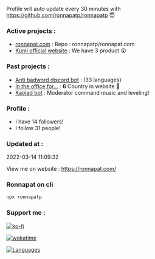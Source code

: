 Profile will auto update every 30 minutes with https://github.com/ronnapatp/ronnapatp 😇



### Active projects :

- [ronnapat.com](https://ronnapat.com/) : Repo : ronnapatp/ronnapat.com
- [Kumi official website](https://github.com/Kumi-the-chubby-bear/New-KumiWeb) :  We have 3 product 😲 

### Past projects :

- [Anti badword discord bot](https://github.com/ronnapatp/antibadwordbot) : (33 languages)
- [In the office for...](https://in-the-office-for.web.app/) : **6** Country in website 🗾
- [Kaolad bot](https://github.com/ronnapatp/kaoladbot) : Moderator command music and leveling!

### Profile :
-  I have 14 followers!
-  I follow 31 people!

### Updated at : 
 2022-03-14 11:09:32

View me on website : https://ronnapat.com/

### Ronnapat on cli
```bash
npx ronnapatp
```

### Support me :

[![ko-fi](https://ko-fi.com/img/githubbutton_sm.svg)](https://ko-fi.com/ronnapatp)

[![wakatime](https://wakatime.com/badge/user/b083581b-d8a5-4ab4-a887-a768e082ff97.svg)](https://wakatime.com/@b083581b-d8a5-4ab4-a887-a768e082ff97)

[![Languages](https://github-readme-stats.vercel.app/api/top-langs/?username=ronnapatp&layout=compact&langs_count=10&hide_border=true&custom_title=Languages&bg_color=00000000)](https://github.com/ronnapatp)

